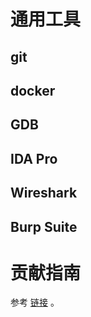 
# 通用工具

## git


## docker 

## GDB

## IDA Pro


## Wireshark


## Burp Suite

# 贡献指南

参考 [链接](https://github.com/OpenHUTB/.github/blob/master/CONTRIBUTING.md) 。
